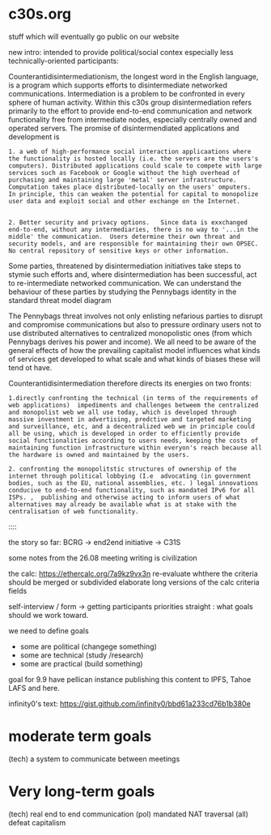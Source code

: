 # c30s.org
stuff which will eventually go public on our website

new intro: intended to provide political/social contex especially less technically-oriented participants:

Counterantidisintermediationism, the longest word in the English language, is a  program which supports efforts to disintermediate networked communications.   Intermediation is a problem to be confronted in every sphere of human activity. Within this c30s group disintermediation refers primarily to the effort to provide end-to-end communication and network functionality free from intermediate nodes, especially centrally owned and operated servers.  The promise of disintermendiated applications and development is  

    1. a web of high-performance social interaction applicaations where the functionality is hosted locally (i.e. the servers are the users's computers). Distributed applications could scale to compete with large services such as Facebook or Google without the high overhead of purchasing and maintaining large 'metal' server infrastructure.  Computation takes place distributed-locally on the users' omputers.  In principle, this can weaken the potential for capital to monopolize user data and exploit social and other exchange on the Internet.   


    2. Better security and privacy options.   Since data is exxchanged end-to-end, without any intermediaries, there is no way to '...in the middle' the communication.  Users determine their own threat and security models, and are responsible for maintaining their own OPSEC. No central repository of sensitive keys or other information.


Some parties, threatened by disintermediation initiatives take steps to stymie such efforts and, where disintermediation has been successful, act to re-intermediate networked communication.  We can understand the behaviour of these parties by studying the Pennybags identity in the standard threat model diagram  

The Pennybags threat involves not only enlisting nefarious parties to disrupt and compromise communications but also to pressure ordinary users not to use distributed alternatives to centralized monopolistic ones (from which Pennybags derives his power and income).  We all need to be aware of the general effects of how the prevailing capitalist model influences what kinds of services get developed to what scale and what kinds of biases these will tend ot have.  

Counterantidisintermediation therefore directs its energies on two fronts:

    1.directly confronting the technical (in terms of the requirements of web applications)  impediments and challenges betweem the centralized and monopolist web we all use today, which is developed through massive investment in advertising, predctive and targeted marketing and surveillance, etc, and a decentralized web we in principle could all be using, which is developed in order to efficiently provide social functionalities according to users needs, keeping the costs of maintaining function infrastructure within everyon's reach because all the hardware is owned and maintained by the users.  

    2. confronting the monopolitstic structures of ownership of the internet through political lobbying (I.e  advocating (in government bodies, such as the EU, national assemblies, etc. ) legal innovations conducive to end-to-end functionality, such as mandated IPv6 for all ISPs. ,  publishing and otherwise acting to inform users of what alternatives may already be available what is at stake with the centralisation of web functionality.

::::

the story so far: BCRG -> end2end initiative -> C31S

some notes from the 26.08 meeting
writing is civilization

the calc: https://ethercalc.org/7a9kz9vx3n 
re-evaluate whthere the criteria should be merged or subdivided
elaborate long versions of the calc criteria fields

self-interview / form -> getting participants priorities straight : what goals should we work toward.

we need to define goals
  - some are political (changege something)
  - some are technical (study /research)
  - some are practical (build something)

goal for 9.9 have pellican instance publishing  this content to IPFS, Tahoe LAFS and here. 

infinity0's text: https://gist.github.com/infinity0/bbd61a233cd76b1b380e


# moderate term goals

(tech) a system to  communicate between meetings



# Very long-term goals
(tech) real end to end communication
(pol) mandated NAT traversal
(all) defeat capitalism

